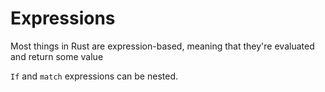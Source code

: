 # Expressions

Most things in Rust are expression-based, meaning that they're evaluated and return some value

`If` and `match` expressions can be nested.